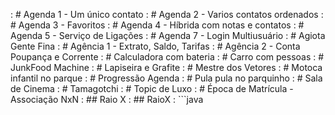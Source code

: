 [](base/014/Readme.md) : # Agenda 1 - Um único contato
[](base/015/Readme.md) : # Agenda 2 - Varios contatos ordenados
[](base/016/Readme.md) : # Agenda 3 - Favoritos
[](base/017/Readme.md) : # Agenda 4 - Híbrida com notas e contatos
[](base/019/Readme.md) : # Agenda 5 - Serviço de Ligações
[](base/020/Readme.md) : # Agenda 7 - Login Multiusuário
[](base/008/Readme.md) : # Agiota Gente Fina
[](base/007/Readme.md) : # Agência 1 - Extrato, Saldo, Tarifas
[](base/013/Readme.md) : # Agência 2 - Conta Poupança e Corrente
[](base/001/Readme.md) : # Calculadora com bateria
[](base/002/Readme.md) : # Carro com pessoas
[](base/011/Readme.md) : # JunkFood Machine
[](base/004/Readme.md) : # Lapiseira e Grafite
[](base/005/Readme.md) : # Mestre dos Vetores
[](base/003/Readme.md) : # Motoca infantil no parque
[](base/018/Readme.md) : # Progressão Agenda
[](base/009/Readme.md) : # Pula pula no parquinho
[](base/010/Readme.md) : # Sala de Cinema
[](base/006/Readme.md) : # Tamagotchi
[](base/012/Readme.md) : # Topic de Luxo
[](base/021/Readme.md) : # Época de Matrícula - Associação NxN
[](base/010/RaioX.md)  : ## Raio X
[](base/003/RaioX.md)  : ## RaioX
[](base/001/RaioX.md)  : ```java

